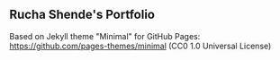## Rucha Shende's Portfolio 

Based on Jekyll theme "Minimal" for GitHub Pages: https://github.com/pages-themes/minimal (CC0 1.0 Universal License)

